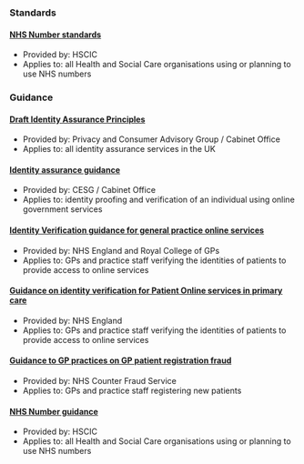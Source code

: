 ### Standards

#### [NHS Number standards](http://systems.hscic.gov.uk/nhsnumber/staff/standards)

* Provided by: HSCIC
* Applies to: all Health and Social Care organisations using or planning to use NHS numbers

### Guidance

#### [Draft Identity Assurance Principles](https://www.gov.uk/government/consultations/draft-identity-assurance-principles/privacy-and-consumer-advisory-group-draft-identity-assurance-principles)

* Provided by: Privacy and Consumer Advisory Group / Cabinet Office
* Applies to: all identity assurance services in the UK

#### [Identity assurance guidance](https://www.gov.uk/government/collections/identity-assurance-enabling-trusted-transactions#provisioning-identity-assurance)

* Provided by: CESG / Cabinet Office
* Applies to: identity proofing and verification of an individual using online government services

#### [Identity Verification guidance for general practice online services](http://elearning.rcgp.org.uk/pluginfile.php/74124/mod_folder/content/0/PatientOnline-Identity_verification-guidance.pdf)

* Provided by: NHS England and Royal College of GPs
* Applies to: GPs and practice staff verifying the identities of patients to provide access to online services

#### [Guidance on identity verification for Patient Online services in primary care](https://www.england.nhs.uk/wp-content/uploads/2015/03/identity-verification.pdf)

* Provided by: NHS England
* Applies to: GPs and practice staff verifying the identities of patients to provide access to online services

#### [Guidance to GP practices on GP patient registration fraud](http://www.hmr.nhs.uk/attachments/article/82/gp-patient-registration-fraud.pdf)

* Provided by: NHS Counter Fraud Service
* Applies to: GPs and practice staff registering new patients

#### [NHS Number guidance](http://systems.hscic.gov.uk/nhsnumber/staff/guidance)

* Provided by: HSCIC
* Applies to: all Health and Social Care organisations using or planning to use NHS numbers